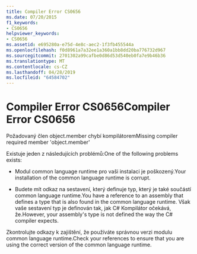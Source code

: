 ```yaml
---
title: Compiler Error CS0656
ms.date: 07/20/2015
f1_keywords:
- CS0656
helpviewer_keywords:
- CS0656
ms.assetid: e695280a-e75d-4e8c-aec2-1f3fb455544a
ms.openlocfilehash: f0d8961a7a32ee1a360a1bb8dd20ba776732d967
ms.sourcegitcommit: 2701302a99cafbe0d86d53d540eb0fa7e9b46b36
ms.translationtype: MT
ms.contentlocale: cs-CZ
ms.lasthandoff: 04/28/2019
ms.locfileid: "64584702"
---
```

# <a name="compiler-error-cs0656"></a><span data-ttu-id="765af-102">Compiler Error CS0656</span><span class="sxs-lookup"><span data-stu-id="765af-102">Compiler Error CS0656</span></span>
<span data-ttu-id="765af-103">Požadovaný člen object.member chybí kompilátorem</span><span class="sxs-lookup"><span data-stu-id="765af-103">Missing compiler required member 'object.member'</span></span>  
  
 <span data-ttu-id="765af-104">Existuje jeden z následujících problémů:</span><span class="sxs-lookup"><span data-stu-id="765af-104">One of the following problems exists:</span></span>  
  
- <span data-ttu-id="765af-105">Modul common language runtime pro vaši instalaci je poškozený.</span><span class="sxs-lookup"><span data-stu-id="765af-105">Your installation of the common language runtime is corrupt.</span></span>  
  
- <span data-ttu-id="765af-106">Budete mít odkaz na sestavení, který definuje typ, který je také součástí common language runtime.</span><span class="sxs-lookup"><span data-stu-id="765af-106">You have a reference to an assembly that defines a type that is also found in the common language runtime.</span></span> <span data-ttu-id="765af-107">Však vaše sestavení typ je definován tak, jak C# Kompilátor očekává, že.</span><span class="sxs-lookup"><span data-stu-id="765af-107">However, your assembly's type is not defined the way the C# compiler expects.</span></span>  
  
 <span data-ttu-id="765af-108">Zkontrolujte odkazy k zajištění, že používáte správnou verzi modulu common language runtime.</span><span class="sxs-lookup"><span data-stu-id="765af-108">Check your references to ensure that you are using the correct version of the common language runtime.</span></span>
